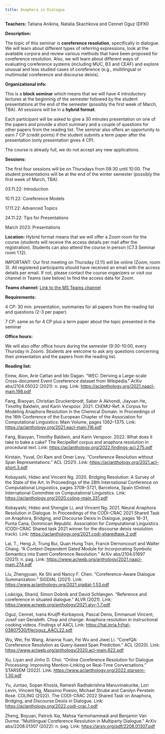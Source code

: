 ```yaml
---
title: Anaphora in Dialogue
---
```


**Teachers:** Tatiana Anikina, Natalia Skachkova and Cennet Oguz (DFKI)

**Description:**

The topic of this seminar is **coreference resolution**, specifically in dialogue. We will learn about different types of referring expressions, look at the available corpora and review various methods that have been proposed for coreference resolution. Also, we will learn about different ways of evaluating coreference systems (including MUC, B3 and CEAF) and explore unusual and less studied cases of coreference (e.g., multilingual or multimodal coreference and discourse deixis).

**Organizational info:**

This is a **block seminar** which means that we will have 4 introductory lectures at the beginning of the semester followed by the student presentations at the end of the semester (possibly the first week of March, TBA). All sessions will be in a **hybrid format**.
 
Each participant will be asked to give a 30 minutes presentation on one of the papers and provide a short summary and a couple of questions for other papers from the reading list. The seminar also offers an opportunity to earn 7 CP (credit points) if the student submits a term paper after the presentation (only presentation gives 4 CP).

The course is already full, we do not accept any new applications.

**Sessions:** 

The first four sessions will be on Thursdays from 08:30 until 10:00. The student presentations will be at the end of the winter semester (possibly the first week of March, TBA).

03.11.22: Introduction

10.11.22: Coreference Models

17.11.22: Advanced Topics

24.11.22: Tips for Presentations

March 2023: Presentations

**Location:** Hybrid format means that we will offer a Zoom room for the course (students will receive the access details per mail after the registration). Students can also attend the course in person (C7.3 Seminar room 1.12).

IMPORTANT: Our first meeting on Thursday (3.11) will be online (Zoom, room 3). All registered participants should have received an email with the access details per email. If not, please contact the course organizers or visit our channel in Teams (see below) to find the access data for Zoom.

**Teams channel:** [Link to the MS Teams channel]

[Link to the MS Teams channel]: https://teams.microsoft.com/l/channel/19%3aKyGvVWHnAX3RbNrLt3DH2Rv-rFUWdSVRq1si2bIW3Nc1%40thread.tacv2/General?groupId=d96509ac-d037-49bf-a123-84581355d529&tenantId=67610027-1ac3-49b6-8641-ccd83ce1b01f

**Requirements:**

4 CP: 30 min. presentation, summaries for all papers from the reading list and questions (2-3 per paper)

7 CP: same as for 4 CP plus a term paper about the topic presented in the seminar

**Office hours:**

We will also offer office hours during the semester (9:30-10:00, every Thursday in Zoom). Students are welcome to ask any questions concerning their presentation and the papers from the reading list.

**Reading list:**

Eirew, Alon, Arie Cattan and Ido Dagan. “WEC: Deriving a Large-scale Cross-document Event Coreference dataset from Wikipedia.” ArXiv abs/2104.05022 (2021): n. pag. Link: <https://aclanthology.org/2021.naacl-main.198.pdf>

Fang, Biaoyan, Christian Druckenbrodt, Saber A Akhondi, Jiayuan He, Timothy Baldwin, and Karin Verspoor. 2021. ChEMU-Ref: A Corpus for Modeling Anaphora Resolution in the Chemical Domain. In Proceedings of the 16th Conference of the European Chapter of the Association for Computational Linguistics: Main Volume, pages 1362–1375. Link: <https://aclanthology.org/2021.eacl-main.116.pdf>

Fang, Biaoyan, Timothy Baldwin, and Karin Verspoor. 2022. What does it take to bake a cake? The RecipeRef corpus and anaphora resolution in procedural text. Link: <https://aclanthology.org/2022.findings-acl.275.pdf>

Kirstain, Yuval, Ori Ram and Omer Levy. “Coreference Resolution without Span Representations.” ACL (2021). Link: <https://aclanthology.org/2021.acl-short.3.pdf>

Kobayashi, Hideo and Vincent Ng. 2020. Bridging Resolution: A Survey of the State of the Art. In Proceedings of the 28th International Conference on Computational Linguistics, pages 3708–3721, Barcelona, Spain (Online). International Committee on Computational Linguistics. Link: <https://aclanthology.org/2020.coling-main.331.pdf>

Kobayashi, Hideo and Shengjie Li, and Vincent Ng. 2021. Neural Anaphora Resolution in Dialogue. In Proceedings of the CODI-CRAC 2021 Shared Task on Anaphora, Bridging, and Discourse Deixis in Dialogue, pages 16–31, Punta Cana, Dominican Republic. Association for Computational Linguistics. (CODI-CRAC Shared task 2021 winner for the discourse deixis resolution track). Link: <https://aclanthology.org/2021.codi-sharedtask.2.pdf>

Lai, T., Heng Ji, Trung Bui, Quan Hung Tran, Franck Dernoncourt and Walter Chang. “A Context-Dependent Gated Module for Incorporating Symbolic Semantics into Event Coreference Resolution.” ArXiv abs/2104.01697 (2021): n. pag. Link: <https://www.aclweb.org/anthology/2021.naacl-main.274.pdf>

Liu, Zhengyuan, Ke Shi and Nancy F. Chen. “Coreference-Aware Dialogue Summarization.” SIGDIAL (2021). Link: <https://www.aclanthology.org/2021.sigdial-1.53.pdf>

Loáiciga, Sharid, Simon Dobnik and David Schlangen. “Reference and coreference in situated dialogue.” ALVR (2021). Link: <https://www.aclweb.org/anthology/2021.alvr-1.7.pdf>

Oguz, Cennet, Ivana Kruijff-Korbayová, Pascal Denis, Emmanuel Vincent, Josef van Genabith. Chop and change: Anaphora resolution in instructional cooking videos. Findings of AACL Link: <https://hal.inria.fr/hal-03807530/file/oguz_AACL22.pdf>

Wu, Wei, Fei Wang, Arianna Yuan, Fei Wu and Jiwei Li. “CorefQA: Coreference Resolution as Query-based Span Prediction.” ACL (2020). Link: <https://www.aclweb.org/anthology/2020.acl-main.622.pdf>

Xu, Liyan and Jinho D. Choi. “Online Coreference Resolution for Dialogue Processing: Improving Mention-Linking on Real-Time Conversations.” STARSEM (2022). Link: <https://www.aclanthology.org/2022.starsem-1.30.pdf>

Yu, Juntao, Sopan Khosla, Ramesh Radhakrishna Manuvinakurike, Lori Levin, Vincent Ng, Massimo Poesio, Michael Strube and Carolyn Penstein Rosé. COLING (2022). The CODI-CRAC 2022 Shared Task on Anaphora, Bridging, and Discourse Deixis in Dialogue. Link: <https://aclanthology.org/2022.codi-crac.1.pdf>

Zheng, Boyuan, Patrick Xia, Mahsa Yarmohammadi and Benjamin Van Durme. “Multilingual Coreference Resolution in Multiparty Dialogue.” ArXiv abs/2208.01307 (2022): n. pag. Link: <https://arxiv.org/pdf/2208.01307.pdf>

 
